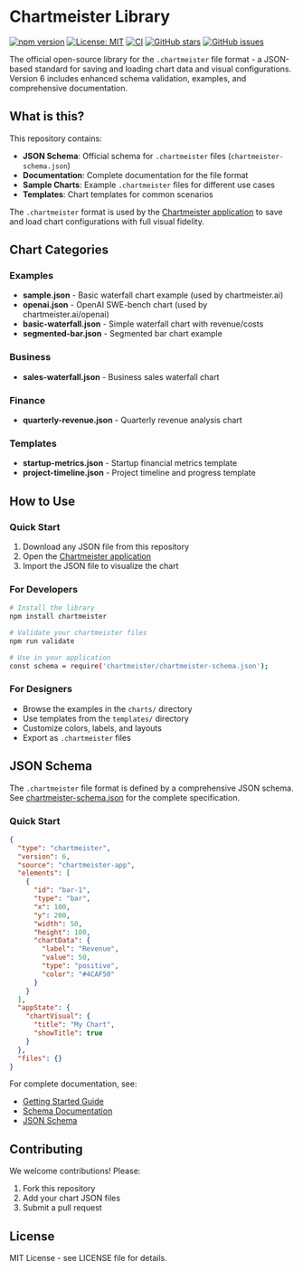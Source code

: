 # Chartmeister Library

[![npm version](https://badge.fury.io/js/chartmeister.svg)](https://badge.fury.io/js/chartmeister)
[![License: MIT](https://img.shields.io/badge/License-MIT-yellow.svg)](https://opensource.org/licenses/MIT)
[![CI](https://github.com/danielsinewe/chartmeister/workflows/CI/badge.svg)](https://github.com/danielsinewe/chartmeister/actions)
[![GitHub stars](https://img.shields.io/github/stars/danielsinewe/chartmeister.svg)](https://github.com/danielsinewe/chartmeister/stargazers)
[![GitHub issues](https://img.shields.io/github/issues/danielsinewe/chartmeister.svg)](https://github.com/danielsinewe/chartmeister/issues)

The official open-source library for the `.chartmeister` file format - a JSON-based standard for saving and loading chart data and visual configurations. Version 6 includes enhanced schema validation, examples, and comprehensive documentation.

## What is this?

This repository contains:
- **JSON Schema**: Official schema for `.chartmeister` files (`chartmeister-schema.json`)
- **Documentation**: Complete documentation for the file format
- **Sample Charts**: Example `.chartmeister` files for different use cases
- **Templates**: Chart templates for common scenarios

The `.chartmeister` format is used by the [Chartmeister application](https://chartmeister.ai) to save and load chart configurations with full visual fidelity.

## Chart Categories

### Examples
- **sample.json** - Basic waterfall chart example (used by chartmeister.ai)
- **openai.json** - OpenAI SWE-bench chart (used by chartmeister.ai/openai)
- **basic-waterfall.json** - Simple waterfall chart with revenue/costs
- **segmented-bar.json** - Segmented bar chart example

### Business
- **sales-waterfall.json** - Business sales waterfall chart

### Finance
- **quarterly-revenue.json** - Quarterly revenue analysis chart

### Templates
- **startup-metrics.json** - Startup financial metrics template
- **project-timeline.json** - Project timeline and progress template

## How to Use

### Quick Start
1. Download any JSON file from this repository
2. Open the [Chartmeister application](https://chartmeister.ai)
3. Import the JSON file to visualize the chart

### For Developers
```bash
# Install the library
npm install chartmeister

# Validate your chartmeister files
npm run validate

# Use in your application
const schema = require('chartmeister/chartmeister-schema.json');
```

### For Designers
- Browse the examples in the `charts/` directory
- Use templates from the `templates/` directory
- Customize colors, labels, and layouts
- Export as `.chartmeister` files

## JSON Schema

The `.chartmeister` file format is defined by a comprehensive JSON schema. See [chartmeister-schema.json](./chartmeister-schema.json) for the complete specification.

### Quick Start

```json
{
  "type": "chartmeister",
  "version": 6,
  "source": "chartmeister-app",
  "elements": [
    {
      "id": "bar-1",
      "type": "bar",
      "x": 100,
      "y": 200,
      "width": 50,
      "height": 100,
      "chartData": {
        "label": "Revenue",
        "value": 50,
        "type": "positive",
        "color": "#4CAF50"
      }
    }
  ],
  "appState": {
    "chartVisual": {
      "title": "My Chart",
      "showTitle": true
    }
  },
  "files": {}
}
```

For complete documentation, see:
- [Getting Started Guide](./docs/getting-started.md)
- [Schema Documentation](./README-schema.md)
- [JSON Schema](./chartmeister-schema.json)

## Contributing

We welcome contributions! Please:

1. Fork this repository
2. Add your chart JSON files
3. Submit a pull request

## License

MIT License - see LICENSE file for details.
